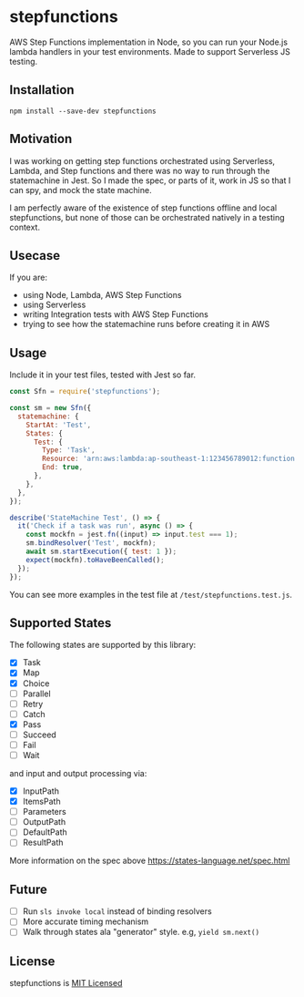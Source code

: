 # stepfunctions

AWS Step Functions implementation in Node, so you can run your Node.js lambda handlers in your test environments. Made to support Serverless JS testing.

## Installation

```
npm install --save-dev stepfunctions
```

## Motivation

I was working on getting step functions orchestrated using Serverless, Lambda, and Step functions and there was no way to run through the statemachine in Jest. So I made the spec, or parts of it, work in JS so that I can spy, and mock the state machine.

I am perfectly aware of the existence of step functions offline and local stepfunctions, but none of those can be orchestrated natively in a testing context.

## Usecase

If you are:

- using Node, Lambda, AWS Step Functions
- using Serverless
- writing Integration tests with AWS Step Functions
- trying to see how the statemachine runs before creating it in AWS

## Usage

Include it in your test files, tested with Jest so far.

```js
const Sfn = require('stepfunctions');

const sm = new Sfn({
  statemachine: {
    StartAt: 'Test',
    States: {
      Test: {
        Type: 'Task',
        Resource: 'arn:aws:lambda:ap-southeast-1:123456789012:function:test',
        End: true,
      },
    },
  },
});

describe('StateMachine Test', () => {
  it('Check if a task was run', async () => {
    const mockfn = jest.fn((input) => input.test === 1);
    sm.bindResolver('Test', mockfn);
    await sm.startExecution({ test: 1 });
    expect(mockfn).toHaveBeenCalled();
  });
});
```

You can see more examples in the test file at `/test/stepfunctions.test.js`.

## Supported States

The following states are supported by this library:

- [x] Task
- [x] Map
- [x] Choice
- [ ] Parallel
- [ ] Retry
- [ ] Catch
- [x] Pass
- [ ] Succeed
- [ ] Fail
- [ ] Wait

and input and output processing via:

- [x] InputPath
- [x] ItemsPath
- [ ] Parameters
- [ ] OutputPath
- [ ] DefaultPath
- [ ] ResultPath

More information on the spec above https://states-language.net/spec.html

## Future

- [ ] Run `sls invoke local` instead of binding resolvers
- [ ] More accurate timing mechanism
- [ ] Walk through states ala "generator" style. e.g, `yield sm.next()`

## License

stepfunctions is [MIT Licensed](LICENSE)
